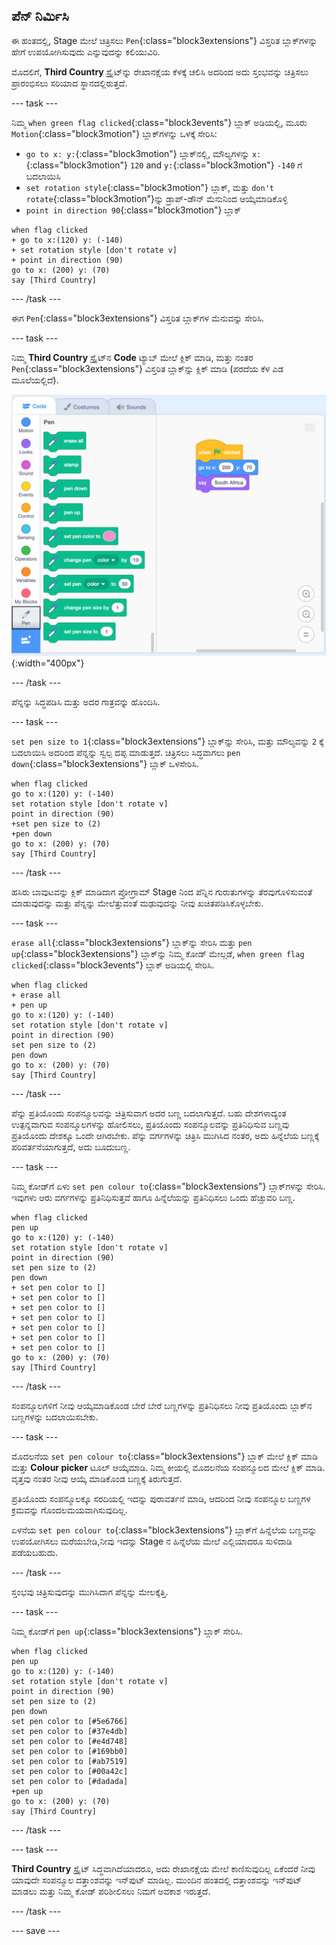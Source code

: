 ## ಪೆನ್‌ ನಿರ್ಮಿಸಿ

ಈ ಹಂತದಲ್ಲಿ, Stage ಮೇಲೆ ಚಿತ್ರಿಸಲು `Pen`{:class="block3extensions"} ವಿಸ್ತರಿತ ಬ್ಲಾಕ್‌ಗಳನ್ನು ಹೇಗೆ ಉಪಯೋಗಿಸುವುದು ಎನ್ನುವುದನ್ನು ಕಲಿಯುವಿರಿ.

ಮೊದಲಿಗೆ, **Third Country** ಸ್ಪ್ರೈಟ್‌ನ್ನು ರೇಖಾನಕ್ಷೆಯ ಕೆಳಕ್ಕೆ ಚಲಿಸಿ ಅದರಿಂದ ಅದು ಸ್ತಂಭವನ್ನು ಚಿತ್ರಿಸಲು ಪ್ರಾರಂಭಿಸಲು ಸರಿಯಾದ ಸ್ಥಾನದಲ್ಲಿರುತ್ತದೆ.

--- task ---

ನಿಮ್ಮ `when green flag clicked`{:class="block3events"} ಬ್ಲಾಕ್‌ ಅಡಿಯಲ್ಲಿ, ಮೂರು `Motion`{:class="block3motion"} ಬ್ಲಾಕ್‌ಗಳನ್ನು ಒಳಕ್ಕೆ ಸೇರಿಸಿ:
+ `go to x: y:`{:class="block3motion"} ಬ್ಲಾಕ್‌ನಲ್ಲಿ, ಮೌಲ್ಯಗಳನ್ನು `x:`{:class="block3motion"} `120` and `y:`{:class="block3motion"} `-140` ಗೆ ಬದಲಾಯಿಸಿ
+ `set rotation style`{:class="block3motion"} ಬ್ಲಾಕ್, ಮತ್ತು `don't rotate`{:class="block3motion"}ನ್ನು ಡ್ರಾಪ್‌-ಡೌನ್‌ ಮೆನುನಿಂದ ಆಯ್ಕೆಮಾಡಿಕೊಳ್ಳಿ
+ `point in direction 90`{:class="block3motion"} ಬ್ಲಾಕ್

```blocks3
when flag clicked
+ go to x:(120) y: (-140)
+ set rotation style [don't rotate v]
+ point in direction (90)
go to x: (200) y: (70)
say [Third Country]
```

--- /task ---

ಈಗ `Pen`{:class="block3extensions"} ವಿಸ್ತರಿತ ಬ್ಲಾಕ್‌ಗಳ ಮೆನುವನ್ನು ಸೇರಿಸಿ.

--- task ---

ನಿಮ್ಮ **Third Country** ಸ್ಪ್ರೈಟ್‌ನ **Code** ಟ್ಯಾಬ್‌ ಮೇಲೆ ಕ್ಲಿಕ್‌ ಮಾಡಿ, ಮತ್ತು ನಂತರ `Pen`{:class="block3extensions"} ವಿಸ್ತರಿತ ಬ್ಲಾಕ್‌ನ್ನು ಕ್ಲಿಕ್‌ ಮಾಡಿ (ಪರದೆಯ ಕೆಳ ಎಡ ಮೂಲೆಯಲ್ಲಿದೆ).

![pen extension ಬ್ಲಾಕ್‌ನ ಪಿಎನ್‌ಜಿ](images/pen-extension.png){:width="400px"}

--- /task ---

ಪೆನ್ನನ್ನು ಸಿದ್ಧಪಡಿಸಿ ಮತ್ತು ಅದರ ಗಾತ್ರವನ್ನು ಹೊಂದಿಸಿ.

--- task ---

`set pen size to 1`{:class="block3extensions"} ಬ್ಲಾಕ್‌ನ್ನು ಸೇರಿಸಿ, ಮತ್ತು ಮೌಲ್ಯವನ್ನು `2` ಕ್ಕೆ ಬದಲಾಯಿಸಿ ಅದರಿಂದ ಪೆನ್ನನ್ನು ಸ್ವಲ್ಪ ದಪ್ಪ ಮಾಡುತ್ತದೆ. ಚಿತ್ರಿಸಲು ಸಿದ್ಧವಾಗಲು `pen down`{:class="block3extensions"} ಬ್ಲಾಕ್‌ ಒಳಸೇರಿಸಿ.

```blocks3
when flag clicked
go to x:(120) y: (-140)
set rotation style [don't rotate v]
point in direction (90)
+set pen size to (2)
+pen down
go to x: (200) y: (70)
say [Third Country]
```

--- /task ---

ಹಸಿರು ಬಾವುಟವನ್ನು ಕ್ಲಿಕ್‌ ಮಾಡಿದಾಗ ಪ್ರೋಗ್ರಾಮ್‌ Stage ನಿಂದ ಪೆನ್ನಿನ ಗುರುತುಗಳನ್ನು ತೆರವುಗೊಳಿಸುವಂತೆ ಮಾಡುವುದನ್ನು ಮತ್ತು ಪೆನ್ನನ್ನು ಮೇಲೆತ್ತುವಂತೆ ಮಢುವುದನ್ನು ನೀವು ಖಚಿತಪಡಿಸಿಕೊಳ್ಳಬೇಕು.

--- task ---

`erase all`{:class="block3extensions"} ಬ್ಲಾಕ್‌ನ್ನು ಸೇರಿಸಿ ಮತ್ತು `pen up`{:class="block3extensions"} ಬ್ಲಾಕ್‌ನ್ನು ನಿಮ್ಮ ಕೋಡ್‌ ಮೇಲ್ಗಡೆ, `when green flag clicked`{:class="block3events"} ಬ್ಲಾಕ್‌ ಅಡಿಯಲ್ಲಿ ಸೇರಿಸಿ.

```blocks3
when flag clicked
+ erase all
+ pen up
go to x:(120) y: (-140)
set rotation style [don't rotate v]
point in direction (90)
set pen size to (2)
pen down
go to x: (200) y: (70)
say [Third Country]
```

--- /task ---

ಪೆನ್ನು ಪ್ರತಿಯೊಂದು ಸಂಪನ್ಮೂಲವನ್ನು ಚಿತ್ರಿಸುವಾಗ ಅದರ ಬಣ್ಣ ಬದಲಾಗುತ್ತದೆ. ಬಹು ದೇಶಗಳಾದ್ಯಂತ ಉತ್ಪನ್ನವಾಗುವ ಸಂಪನ್ಮೂಲಗಳನ್ನು ಹೋಲಿಸಲು, ಪ್ರತಿಯೊಂದು ಸಂಪನ್ಮೂಲವನ್ನು ಪ್ರತಿನಿಧಿಸುವ ಬಣ್ಣವು ಪ್ರತಿಯೊಂದು ದೇಶಕ್ಕೂ ಒಂದೇ ಆಗಿರಬೇಕು. ಪೆನ್ನು ವರ್ಗಗಳನ್ನು ಚಿತ್ರಿಸಿ ಮುಗಿಸಿದ ನಂತರ, ಅದು ಹಿನ್ನೆಲೆಯ ಬಣ್ಣಕ್ಕೆ ಪರಿವರ್ತನೆಯಾಗುತ್ತದೆ, ಅದು ಬೂದುಬಣ್ಣ.

--- task ---

ನಿಮ್ಮ ಕೋಡ್‌ಗೆ ಏಳು `set pen colour to`{:class="block3extensions"} ಬ್ಲಾಕ್‌ಗಳನ್ನು ಸೇರಿಸಿ. ಇವುಗಳು ಆರು ವರ್ಗಗಳನ್ನು ಪ್ರತಿನಿಧಿಸುತ್ತವೆ ಹಾಗೂ ಹಿನ್ನೆಲೆಯನ್ನು ಪ್ರತಿನಿಧಿಸಲು ಒಂದು ಹೆಚ್ಚುವರಿ ಬಣ್ಣ.

```blocks3
when flag clicked
pen up
go to x:(120) y: (-140)
set rotation style [don't rotate v]
point in direction (90)
set pen size to (2)
pen down
+ set pen color to []
+ set pen color to []
+ set pen color to []
+ set pen color to []
+ set pen color to []
+ set pen color to []
+ set pen color to []
go to x: (200) y: (70)
say [Third Country]
```

--- /task ---

ಸಂಪನ್ಮೂಲಗಳಿಗೆ ನೀವು ಆಯ್ಕೆಮಾಡಿಕೊಂಡ ಬೇರೆ ಬೇರೆ ಬಣ್ಣಗಳನ್ನು ಪ್ರತಿನಿಧಿಸಲು ನೀವು ಪ್ರತಿಯೊಂದು ಬ್ಲಾಕ್‌ನ ಬಣ್ಣಗಳನ್ನು ಬದಲಾಯಿಸಬೇಕು.

--- task ---

ಮೊದಲನೆಯ `set pen colour to`{:class="block3extensions"} ಬ್ಲಾಕ್‌ ಮೇಲೆ ಕ್ಲಿಕ್‌ ಮಾಡಿ ಮತ್ತು **Colour picker** ಟೂಲ್‌ ಆಯ್ಕೆಮಾಡಿ. ನಿಮ್ಮ ಕೀಯಲ್ಲಿ ಮೊದಲನೆಯ ಸಂಪನ್ಮೂಲದ ಮೇಲೆ ಕ್ಲಿಕ್‌ ಮಾಡಿ. ವೃತ್ತವು ನಂತರ ನೀವು ಆಯ್ಕೆ ಮಾಡಿಕೊಂಡ ಬಣ್ಣಕ್ಕೆ ತಿರುಗುತ್ತದೆ.

ಪ್ರತಿಯೊಂದು ಸಂಪನ್ಮೂಲಕ್ಕೂ ಸರದಿಯಲ್ಲಿ ಇದನ್ನು ಪುರಾವರ್ತನೆ ಮಾಡಿ, ಆದರಿಂದ ನೀವು ಸಂಪನ್ಮೂಲ ಬಣ್ಣಗಳ ಕ್ರಮವನ್ನು ಗೊಂದಲಮಯವಾಗಿಸುವುದಿಲ್ಲ.

ಏಳನೆಯ `set pen colour to`{:class="block3extensions"} ಬ್ಲಾಕ್‌ಗೆ ಹಿನ್ನೆಲೆಯ ಬಣ್ಣವನ್ನು ಉಪಯೋಗಿಸಲು ಮರೆಯಬೇಡಿ,ನೀವು ಇದನ್ನು Stage ನ ಹಿನ್ನೆಲೆಯ ಮೇಲೆ ಎಲ್ಲಿಯಾದರೂ ಸುಳಿದಾಡಿ ಪಡೆಯಬಹುದು.

--- /task ---

ಸ್ತಂಭವು ಚಿತ್ರಿಸುವುದನ್ನು ಮುಗಿಸಿದಾಗ ಪೆನ್ನನ್ನು ಮೇಲಕ್ಕೆತ್ತಿ.

--- task ---

ನಿಮ್ಮ ಕೋಡ್‌ಗೆ `pen up`{:class="block3extensions"} ಬ್ಲಾಕ್‌ ಸೇರಿಸಿ.

```blocks3
when flag clicked
pen up
go to x:(120) y: (-140)
set rotation style [don't rotate v]
point in direction (90)
set pen size to (2)
pen down
set pen color to [#5e6766]
set pen color to [#37e4db]
set pen color to [#e4d748]
set pen color to [#169bb0]
set pen color to [#ab7519]
set pen color to [#00a42c]
set pen color to [#dadada]
+pen up
go to x: (200) y: (70)
say [Third Country]
```

--- /task ---

--- task ---

**Third Country** ಸ್ಪ್ರೈಟ್‌ ಸಿದ್ಧವಾಗಿದೆಯಾದರೂ, ಅದು ರೇಖಾನಕ್ಷೆಯ ಮೇಲೆ ಕಾಣಿಸುವುದಿಲ್ಲ ಏಕೆಂದರೆ ನೀವು ಯಾವುದೇ ಸಂಪನ್ಮೂಲ ದತ್ತಾಂಶವನ್ನು ಇನ್‌ಪುಟ್‌ ಮಾಡಿಲ್ಲ. ಮುಂದಿನ ಹಂತದಲ್ಲಿ ದತ್ತಾಂಶವನ್ನು ಇನ್‌ಪುಟ್‌ ಮಾಡಲು ಮತ್ತು ನಿಮ್ಮ ಕೋಡ್‌ ಪರಿಶೀಲಿಸಲು ನಿಮಗೆ ಅವಕಾಶ ಇರುತ್ತದೆ.

--- /task ---

--- save ---
